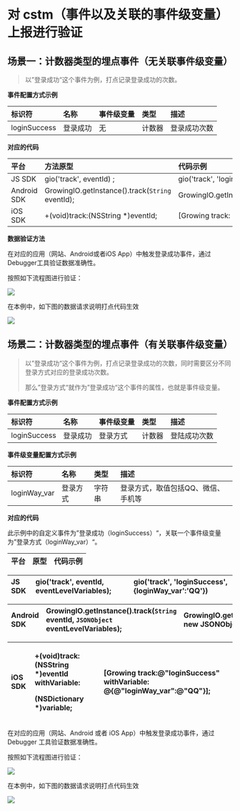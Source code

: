 # 对 cstm（事件以及关联的事件级变量）上报进行验证

## 场景一：计数器类型的埋点事件（无关联事件级变量）

> 以”登录成功“这个事件为例，打点记录登录成功的次数。

**事件配置方式示例**

| 标识符 | 名称 | 事件级变量 | 类型 | 描述 |
| :--- | :--- | :--- | :--- | :--- |
| loginSuccess | 登录成功 | 无 | 计数器 | 登录成功次数 |

**对应的代码**

| 平台 | 方法原型 | 代码示例 |
| :--- | :--- | :--- |
| JS SDK | gio\('track', eventId\) ; | gio\('track', 'loginSuccess'\); |
| Android SDK | GrowingIO.getInstance\(\).track\(`String` eventId\); | GrowingIO.getInstance\(\).track\("loginSuccess"\); |
| iOS SDK | +\(void\)track:\(NSString \*\)eventId; | \[Growing track: @"loginSuccess"\]; |

**数据验证方法**

在对应的应用（网站、Android或者iOS App）中触发登录成功事件，通过Debugger工具验证数据准确性。

按照如下流程图进行验证：

![](https://github.com/growingio/growingio-docs-v3/tree/d520f4a494f6c0635c83422f55c665597e79ee96/.gitbook/assets/cstm2x%20%282%29.png)

在本例中，如下图的数据请求说明打点代码生效

![](https://github.com/growingio/growingio-docs-v3/tree/d520f4a494f6c0635c83422f55c665597e79ee96/.gitbook/assets/ji-shu-qi-wu-bian-liang.png)

## 场景二：计数器类型的埋点事件（有关联事件级变量）

> 以”登录成功“这个事件为例，打点记录登录成功的次数，同时需要区分不同登录方式对应的登录成功次数。
>
> 那么”登录方式“就作为”登录成功“这个事件的属性，也就是事件级变量。

**事件配置方式示例**

| 标识符 | 名称 | 事件级变量 | 类型 | 描述 |
| :--- | :--- | :--- | :--- | :--- |
| loginSuccess | 登录成功 | 登录方式 | 计数器 | 登陆成功次数 |

**事件级变量配置方式示例**

| 标识符 | 名称 | 类型 | 描述 |
| :--- | :--- | :--- | :--- |
| loginWay\_var | 登录方式 | 字符串 | 登录方式，取值包括QQ、微信、手机等 |

**对应的代码**

此示例中的自定义事件为”登录成功（loginSuccess）“，关联一个事件级变量为”登录方式（loginWay\_var）“。

| 平台 | 原型 | 代码示例 |
| :--- | :--- | :--- |


| JS SDK | gio\('track', eventId, eventLevelVariables\); | gio\('track', 'loginSuccess', {loginWay\_var':'QQ'}\) |
| :--- | :--- | :--- |


| Android SDK | GrowingIO.getInstance\(\).track\(`String` eventId, `JSONObject` eventLevelVariables\); | GrowingIO.getInstance\(\).track\("loginSuccess", new JSONObject\(\).put\("loginWay\_var","QQ"\)\); |
| :--- | :--- | :--- |


<table>
  <thead>
    <tr>
      <th style="text-align:left">iOS SDK</th>
      <th style="text-align:left">
        <p>+(void)track:(NSString *)eventId withVariable:</p>
        <p>(NSDictionary *)variable;</p>
      </th>
      <th style="text-align:left">[Growing track:@&quot;loginSuccess&quot; withVariable: @{@&quot;loginWay_var&quot;:@&quot;QQ&quot;}];</th>
    </tr>
  </thead>
  <tbody></tbody>
</table>

在对应的应用（网站、Android 或者 iOS App）中触发登录成功事件，通过 Debugger 工具验证数据准确性。

按照如下流程图进行验证：

![](https://github.com/growingio/growingio-docs-v3/tree/d520f4a494f6c0635c83422f55c665597e79ee96/.gitbook/assets/cstm2x2.png)

在本例中，如下图的数据请求说明打点代码生效

![](https://github.com/growingio/growingio-docs-v3/tree/d520f4a494f6c0635c83422f55c665597e79ee96/.gitbook/assets/cstm-shi-jian-yan-zheng-2.png)

